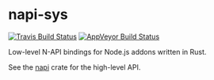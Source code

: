 # napi-sys

[![Travis Build Status][travis-badge]][travis-url]
[![AppVeyor Build Status][appveyor-badge]][appveyor-url]

Low-level N-API bindings for Node.js addons written in Rust.

See the [napi][] crate for the high-level API.

[napi]: https://github.com/napi-rs/napi
[appveyor-badge]: https://ci.appveyor.com/api/projects/status/c3j49iki8o83q6ey/branch/master?svg=true
[appveyor-url]: https://ci.appveyor.com/project/aqrln/napi-sys
[travis-badge]: https://travis-ci.org/napi-rs/napi-sys.svg?branch=master
[travis-url]: https://travis-ci.org/napi-rs/napi-sys
